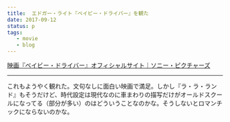 ```yaml
---
title: 	エドガー・ライト『ベイビー・ドライバー』を観た
date: 2017-09-12
status: p
tags:
   - movie
   - blog
---
```


[映画『ベイビー・ドライバー』オフィシャルサイト｜ソニー・ピクチャーズ](http://www.babydriver.jp/)

---

これもようやく観れた。文句なしに面白い映画で満足。しかし『ラ・ラ・ランド』もそうだけど、時代設定は現代なのに車まわりの描写だけがオールドスクールになってる（部分が多い）のはどういうことなのかな。そうしないとロマンチックにならないのかな。
